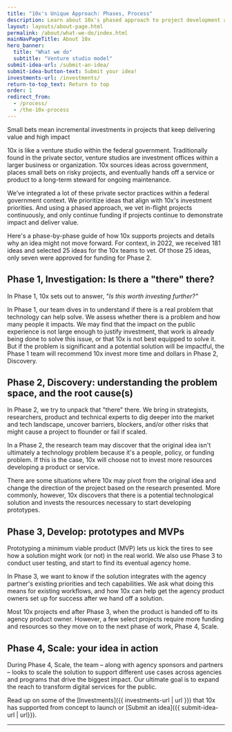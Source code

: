 ```yaml
---
title: "10x's Unique Approach: Phases, Process"
description: Learn about 10x's phased approach to project development and funding, and how it ensures only the most promising projects are persued.
layout: layouts/about-page.html
permalink: /about/what-we-do/index.html
mainNavPageTitle: About 10x
hero_banner:
  title: "What we do"
  subtitle: "Venture studio model"
submit-idea-url: /submit-an-idea/
submit-idea-button-text: Submit your idea!
investments-url: /investments/
return-to-top_text: Return to top
order: 1
redirect_from: 
  - /process/
  - /the-10x-process
---
```


<p class="usa-intro">
  Small bets mean incremental investments in projects that keep delivering value and high impact
</p>

10x is like a venture studio within the federal government. Traditionally found in the private sector, venture studios are investment offices within a larger business or organization. 10x sources ideas across government, places small bets on risky projects, and eventually hands off a service or product to a long-term steward for ongoing maintenance. 

We’ve integrated a lot of these private sector practices within a federal government context. We prioritize ideas that align with 10x's investment priorities. And using a phased approach, we vet in-flight projects continuously, and only continue funding if projects continue to demonstrate impact and deliver value. 

Here's a phase-by-phase guide of how 10x supports projects and details why an idea might not move forward. For context, in 2022, we received 181 ideas and selected 25 ideas for the 10x teams to vet. Of those 25 ideas, only seven were approved for funding for Phase 2. 

## Phase 1, Investigation: Is there a "there" there?

In Phase 1, 10x sets out to answer,  <em>"Is this worth investing further?"</em>

In Phase 1, our team dives in to understand if there is a real problem that technology can help solve. We assess whether there is a problem and how many people it impacts. We may find that the impact on the public experience is not large enough to justify investment, that work is already being done to solve this issue, or that 10x is not best equipped to solve it. But if the problem is significant and a potential solution will be impactful, the Phase 1 team will recommend 10x invest more time and dollars in Phase 2, Discovery.

## Phase 2, Discovery: understanding the problem space, and the root cause(s)

In Phase 2, we try to unpack that "there" there. We bring in strategists, researchers, product and technical experts to dig deeper into the market and tech landscape,  uncover barriers, blockers, and/or other risks that might cause a project to flounder or fail if scaled.

In a Phase 2, the research team may discover that the original idea isn't ultimately a technology problem because it's a people, policy, or funding problem. If this is the case, 10x will choose not to invest more resources developing a product or service. 

There are some situations where 10x may pivot from the original idea and change the direction of the project based on the research presented. More commonly, however, 10x discovers that there is a potential technological solution and invests the resources necessary to start developing prototypes. 

## Phase 3, Develop: prototypes and MVPs

Prototyping a minimum viable product (MVP) lets us kick the tires to see how a solution might work (or not) in the real world. We also use Phase 3 to conduct user testing, and start to find its eventual agency home. 

In Phase 3, we want to know if the solution integrates with the agency partner's existing priorities and tech capabilities. We ask what doing this means for existing workflows, and how 10x can help get the agency product owners set up for success after we hand off a solution. 

Most 10x projects end after Phase 3, when the product is handed off to its agency product owner. However, a few select projects require more funding and resources so they move on to the next phase of work, Phase 4, Scale.

## Phase 4, Scale: your idea in action

During Phase 4, Scale, the team – along with agency sponsors and partners – looks to scale the solution to support different use cases across agencies and programs that drive the biggest impact. Our ultimate goal is to expand the reach to transform digital services for the public.

Read up on some of the [Investments]({{ investments-url | url }}) that 10x has supported from concept to launch or [Submit an idea]({{ submit-idea-url | url}}).

---
